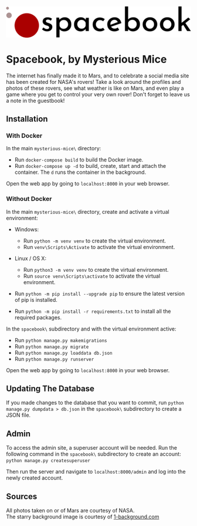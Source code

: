 ![Spacebook Logo](spacebook-logo-light.png)

# Spacebook, by Mysterious Mice
The internet has finally made it to Mars, and to celebrate a social media site has been created for NASA's rovers! Take a look around the profiles and photos of these rovers, see what weather is like on Mars, and even play a game where you get to control your very own rover! Don't forget to leave us a note in the guestbook!

## Installation

### With Docker

In the main `mysterious-mice\` directory:
- Run `docker-compose build` to build the Docker image.
- Run `docker-compose up -d` to build, create, start and attach the container. The `d` runs the container in the background.

Open the web app by going to `localhost:8000` in your web browser.

### Without Docker

In the main `mysterious-mice\` directory, create and activate a virtual environment:
- Windows:
  - Run `python -m venv venv` to create the virtual environment.
  - Run `venv\Scripts\Activate` to activate the virtual environment.

- Linux / OS X:
  - Run `python3 -m venv venv` to create the virtual environment.
  - Run `source venv\Scripts\activate` to activate the virtual environment.
- Run `python -m pip install --upgrade pip` to ensure the latest version of pip is installed.
- Run `python -m pip install -r requirements.txt` to install all the required packages.

In the `spacebook\` subdirectory and with the virtual environment active:
- Run `python manage.py makemigrations`
- Run `python manage.py migrate`
- Run `python manage.py loaddata db.json`
- Run `python manage.py runserver`

Open the web app by going to `localhost:8000` in your web browser.

## Updating The Database

If you made changes to the database that you want to commit, run `python manage.py dumpdata > db.json` in the `spacebook\` subdirectory to create a JSON file.

## Admin

To access the admin site, a superuser account will be needed. Run the following command in the `spacebook\` subdirectory to create an account:
`python manage.py createsuperuser`

Then run the server and navigate to `localhost:8000/admin` and log into the newly created account.

## Sources

All photos taken on or of Mars are courtesy of NASA.  
The starry background image is courtesy of [1-background.com](https://1-background.com/stars_1.htm)
